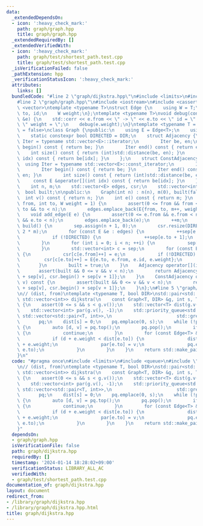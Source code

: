 ```yaml
---
data:
  _extendedDependsOn:
  - icon: ':heavy_check_mark:'
    path: graph/graph.hpp
    title: graph/graph.hpp
  _extendedRequiredBy: []
  _extendedVerifiedWith:
  - icon: ':heavy_check_mark:'
    path: graph/test/shortest_path.test.cpp
    title: graph/test/shortest_path.test.cpp
  _isVerificationFailed: false
  _pathExtension: hpp
  _verificationStatusIcon: ':heavy_check_mark:'
  attributes:
    links: []
  bundledCode: "#line 2 \"graph/dijkstra.hpp\"\n#include <limits>\n#include <queue>\n\
    #line 2 \"graph/graph.hpp\"\n#include <iostream>\n#include <cassert>\n#include\
    \ <vector>\ntemplate <typename T>\nstruct Edge {\n    using W = T;\n    int from,\
    \ to, id;\n    W weight;\n};\ntemplate <typename T>\nvoid debug(const Edge<T>\
    \ &e) {\n    std::cerr << e.from << \" -> \" << e.to << \" id = \" << e.id <<\
    \ \" weight = \";\n    debug(e.weight);\n}\ntemplate <typename T = int, bool DIR\
    \ = false>\nclass Graph {\npublic:\n    using E = Edge<T>;\n    using W = T;\n\
    \    static constexpr bool DIRECTED = DIR;\n    struct Adjacency {\n        using\
    \ Iter = typename std::vector<E>::iterator;\n        Iter be, en;\n        Iter\
    \ begin() const { return be; }\n        Iter end() const { return en; }\n    \
    \    int size() const { return (int)std::distance(be, en); }\n        E &operator[](int\
    \ idx) const { return be[idx]; }\n    };\n    struct ConstAdjacency {\n      \
    \  using Iter = typename std::vector<E>::const_iterator;\n        Iter be, en;\n\
    \        Iter begin() const { return be; }\n        Iter end() const { return\
    \ en; }\n        int size() const { return (int)std::distance(be, en); }\n   \
    \     const E &operator[](int idx) const { return be[idx]; }\n    };\n\nprivate:\n\
    \    int n, m;\n    std::vector<E> edges, csr;\n    std::vector<int> sep;\n  \
    \  bool built;\n\npublic:\n    Graph(int n) : n(n), m(0), built(false) {}\n  \
    \  int v() const { return n; }\n    int e() const { return m; }\n    void add_edge(int\
    \ from, int to, W weight = 1) {\n        assert(0 <= from && from < n && 0 <=\
    \ to && to < n);\n        edges.emplace_back(E{from, to, m++, weight});\n    }\n\
    \    void add_edge(E e) {\n        assert(0 <= e.from && e.from < n && 0 <= e.to\
    \ && e.to < n);\n        edges.emplace_back(e);\n        ++m;\n    }\n    void\
    \ build() {\n        sep.assign(n + 1, 0);\n        csr.resize(DIRECTED ? m :\
    \ 2 * m);\n        for (const E &e : edges) {\n            ++sep[e.from + 1];\n\
    \            if (!DIRECTED) {\n                ++sep[e.to + 1];\n            }\n\
    \        }\n        for (int i = 0; i < n; ++i) {\n            sep[i + 1] += sep[i];\n\
    \        }\n        std::vector<int> c = sep;\n        for (const E &e : edges)\
    \ {\n            csr[c[e.from]++] = e;\n            if (!DIRECTED) {\n       \
    \         csr[c[e.to]++] = E{e.to, e.from, e.id, e.weight};\n            }\n \
    \       }\n        built = true;\n    }\n    Adjacency operator[](int v) {\n \
    \       assert(built && 0 <= v && v < n);\n        return Adjacency{csr.begin()\
    \ + sep[v], csr.begin() + sep[v + 1]};\n    }\n    ConstAdjacency operator[](int\
    \ v) const {\n        assert(built && 0 <= v && v < n);\n        return ConstAdjacency{csr.begin()\
    \ + sep[v], csr.begin() + sep[v + 1]};\n    }\n};\n#line 5 \"graph/dijkstra.hpp\"\
    \n// (dist, from)\ntemplate <typename T, bool DIR>\nstd::pair<std::vector<T>,\
    \ std::vector<int>> dijkstra(\n    const Graph<T, DIR> &g, int s, T inf = std::numeric_limits<T>::max())\
    \ {\n    assert(0 <= s && s < g.v());\n    std::vector<T> dist(g.v(), inf);\n\
    \    std::vector<int> par(g.v(), -1);\n    std::priority_queue<std::pair<T, int>,\
    \ std::vector<std::pair<T, int>>,\n                        std::greater<>>\n \
    \       pq;\n    dist[s] = 0;\n    pq.emplace(0, s);\n    while (!pq.empty())\
    \ {\n        auto [d, v] = pq.top();\n        pq.pop();\n        if (d > dist[v])\
    \ {\n            continue;\n        }\n        for (const Edge<T> &e : g[v]) {\n\
    \            if (d + e.weight < dist[e.to]) {\n                dist[e.to] = d\
    \ + e.weight;\n                par[e.to] = v;\n                pq.emplace(dist[e.to],\
    \ e.to);\n            }\n        }\n    }\n    return std::make_pair(dist, par);\n\
    }\n"
  code: "#pragma once\n#include <limits>\n#include <queue>\n#include \"graph.hpp\"\
    \n// (dist, from)\ntemplate <typename T, bool DIR>\nstd::pair<std::vector<T>,\
    \ std::vector<int>> dijkstra(\n    const Graph<T, DIR> &g, int s, T inf = std::numeric_limits<T>::max())\
    \ {\n    assert(0 <= s && s < g.v());\n    std::vector<T> dist(g.v(), inf);\n\
    \    std::vector<int> par(g.v(), -1);\n    std::priority_queue<std::pair<T, int>,\
    \ std::vector<std::pair<T, int>>,\n                        std::greater<>>\n \
    \       pq;\n    dist[s] = 0;\n    pq.emplace(0, s);\n    while (!pq.empty())\
    \ {\n        auto [d, v] = pq.top();\n        pq.pop();\n        if (d > dist[v])\
    \ {\n            continue;\n        }\n        for (const Edge<T> &e : g[v]) {\n\
    \            if (d + e.weight < dist[e.to]) {\n                dist[e.to] = d\
    \ + e.weight;\n                par[e.to] = v;\n                pq.emplace(dist[e.to],\
    \ e.to);\n            }\n        }\n    }\n    return std::make_pair(dist, par);\n\
    }"
  dependsOn:
  - graph/graph.hpp
  isVerificationFile: false
  path: graph/dijkstra.hpp
  requiredBy: []
  timestamp: '2024-01-14 18:28:02+09:00'
  verificationStatus: LIBRARY_ALL_AC
  verifiedWith:
  - graph/test/shortest_path.test.cpp
documentation_of: graph/dijkstra.hpp
layout: document
redirect_from:
- /library/graph/dijkstra.hpp
- /library/graph/dijkstra.hpp.html
title: graph/dijkstra.hpp
---
```

